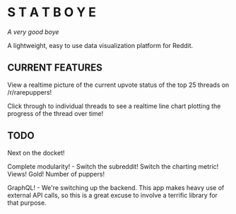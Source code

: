 # S T A T B O Y E

*A very good boye*

A lightweight, easy to use data visualization platform for Reddit.

## CURRENT FEATURES

View a realtime picture of the current upvote status of the top 25 threads on /r/rarepuppers!

Click through to individual threads to see a realtime line chart plotting the progress of the thread over time!

## TODO

Next on the docket!

Complete modularity! - Switch the subreddit! Switch the charting metric! Views! Gold! Number of puppers!

GraphQL! - We're switching up the backend. This app makes heavy use of external API calls, so this is a great excuse to involve a terrific library for that purpose.
